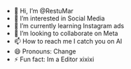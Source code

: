 - 👋 Hi, I’m @RestuMar
- 👀 I’m interested in Social Media
- 🌱 I’m currently learning Instagram ads
- 💞️ I’m looking to collaborate on Meta
- 📫 How to reach me I catch you on AI
- 😄 Pronouns: Change
- ⚡ Fun fact: Im a Editor xixixi

<!---
RestuMar/RestuMar is a ✨ special ✨ repository because its `README.md` (this file) appears on your GitHub profile.
You can click the Preview link to take a look at your changes.
--->
